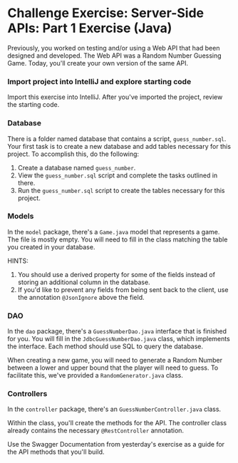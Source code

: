 # Challenge Exercise: Server-Side APIs: Part 1 Exercise (Java)

Previously, you worked on testing and/or using a Web API that had been designed and developed. The Web API was a Random Number Guessing Game. Today, you'll create your own version of the same API.

### Import project into IntelliJ and explore starting code

Import this exercise into IntelliJ. After you've imported the project, review the starting code.

### Database

There is a folder named database that contains a script, `guess_number.sql`. 
Your first task is to create a new database and add tables necessary for this project.
To accomplish this, do the following:

1) Create a database named `guess_number`.
2) View the `guess_number.sql` script and complete the tasks outlined in there.
3) Run the `guess_number.sql` script to create the tables necessary for this project.

### Models

In the `model` package, there's a `Game.java` model that represents a game. The file is mostly empty. 
You will need to fill in the class matching the table you created in your database.

HINTS:
1) You should use a derived property for some of the fields instead of storing an additional column in the database. 
2) If you'd like to prevent any fields from being sent back to the client, use the annotation `@JsonIgnore` above the field.

### DAO

In the `dao` package, there's a `GuessNumberDao.java` interface that is finished for you. 
You will fill in the `JdbcGuessNumberDao.java` class, which implements the interface.
Each method should use SQL to query the database.

When creating a new game, you will need to generate a Random Number between a lower and upper bound that the 
player will need to guess. To facilitate this, we've provided a `RandomGenerator.java` class.

### Controllers

In the `controller` package, there's an `GuessNumberController.java` class. 

Within the class, you'll create the methods for the API. The controller class already contains the necessary `@RestController` annotation.

Use the Swagger Documentation from yesterday's exercise as a guide for the API methods that you'll build.
